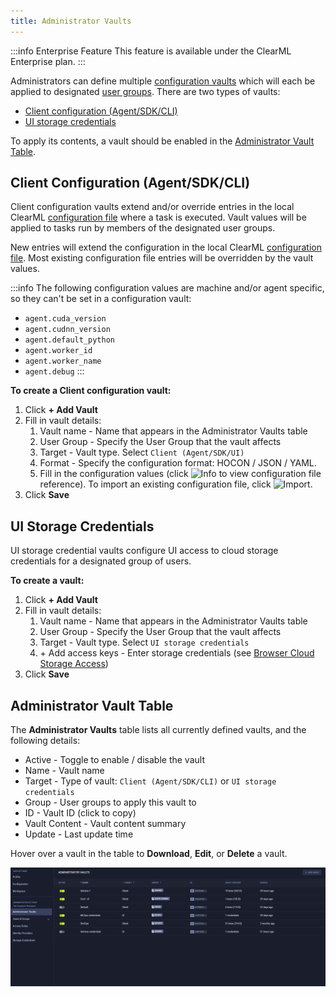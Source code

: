 ```yaml
---
title: Administrator Vaults
---
```


:::info Enterprise Feature
This feature is available under the ClearML Enterprise plan.
:::

Administrators can define multiple [configuration vaults](webapp_settings_profile.md#configuration-vault) which will each be applied to designated 
[user groups](webapp_settings_users.md). There are two types of vaults: 
* [Client configuration (Agent/SDK/CLI)](#client-configuration-agentsdkcli)
* [UI storage credentials](#ui-storage-credentials)   

To apply its contents, a vault should be enabled in the [Administrator Vault Table](#administrator-vault-table). 

## Client Configuration (Agent/SDK/CLI)
Client configuration vaults extend and/or override entries in the local ClearML [configuration file](../../configs/clearml_conf.md)
where a task is executed. Vault values will be applied to tasks run by members of the designated user groups. 

New entries will extend the configuration in the local ClearML [configuration file](../../configs/clearml_conf.md). 
Most existing configuration file entries will be overridden by the vault values.

:::info 
The following configuration values are machine and/or agent specific, so they can't be set in a configuration vault:
* `agent.cuda_version`
* `agent.cudnn_version`
* `agent.default_python`
* `agent.worker_id` 
* `agent.worker_name`
* `agent.debug`
:::

**To create a Client configuration vault:**
1. Click **+ Add Vault**
1. Fill in vault details:
   1. Vault name - Name that appears in the Administrator Vaults table
   1. User Group - Specify the User Group that the vault affects
   1. Target - Vault type. Select `Client (Agent/SDK/UI)`
   1. Format - Specify the configuration format: HOCON / JSON / YAML. 
   1. Fill in the configuration values (click <img src="/docs/latest/icons/ico-info.svg" alt="Info" className="icon size-md space-sm" /> 
   to view configuration file reference). To import an existing configuration file, click <img src="/docs/latest/icons/ico-import.svg" alt="Import" className="icon size-md space-sm" />. 
1. Click **Save** 

## UI Storage Credentials   
UI storage credential vaults configure UI access to cloud storage credentials for a designated group of users. 

**To create a vault:**

1. Click **+ Add Vault**
1. Fill in vault details:
   1. Vault name - Name that appears in the Administrator Vaults table
   1. User Group - Specify the User Group that the vault affects
   1. Target - Vault type. Select `UI storage credentials` 
   1. \+ Add access keys - Enter storage credentials (see [Browser Cloud Storage Access](webapp_settings_profile.md#browser-cloud-storage-access))
1. Click **Save**

## Administrator Vault Table

The **Administrator Vaults** table lists all currently defined vaults, and the following details:
* Active - Toggle to enable / disable the vault
* Name - Vault name
* Target - Type of vault: `Client (Agent/SDK/CLI)` or `UI storage credentials` 
* Group - User groups to apply this vault to 
* ID - Vault ID (click to copy)
* Vault Content - Vault content summary
* Update - Last update time

Hover over a vault in the table to **Download**, **Edit**, or **Delete** a vault.  

![Admin vaults](../../img/settings_admin_vaults.png)
